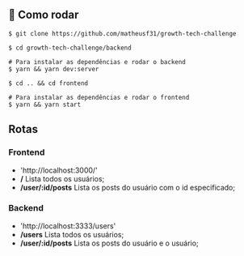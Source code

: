 ## :rocket: Como rodar

```
$ git clone https://github.com/matheusf31/growth-tech-challenge

$ cd growth-tech-challenge/backend

# Para instalar as dependências e rodar o backend
$ yarn && yarn dev:server

$ cd .. && cd frontend

# Para instalar as dependências e rodar o frontend
$ yarn && yarn start

```

## Rotas

### Frontend

- 'http://localhost:3000/'
- <b>/</b> Lista todos os usuários;
- <b>/user/:id/posts</b> Lista os posts do usuário com o id especificado;

### Backend

- 'http://localhost:3333/users'
- <b>/users</b> Lista todos os usuários;
- <b>/user/:id/posts</b> Lista os posts do usuário e o usuário;
